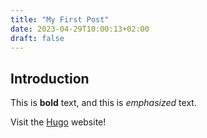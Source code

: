 ```yaml
---
title: "My First Post"
date: 2023-04-29T10:00:13+02:00
draft: false
---
```


## Introduction

This is **bold** text, and this is *emphasized* text.

Visit the [Hugo](https://gohugo.io) website!
